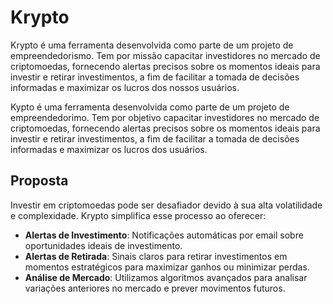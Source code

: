 # Krypto

Krypto é uma ferramenta desenvolvida como parte de um projeto de empreendedorismo.
Tem por missão capacitar investidores no mercado de criptomoedas, fornecendo alertas precisos sobre os momentos ideais para investir e retirar investimentos, a fim de facilitar a tomada de decisões informadas e maximizar os lucros dos nossos usuários.

Kypto é uma ferramenta desenvolvida como parte de um projeto de empreendedorimo. Tem por objetivo capacitar investidores no mercado de criptomoedas, fornecendo alertas precisos sobre os momentos ideais para investir e retirar investimentos, a fim de facilitar a tomada de decisões informadas e maximizar os lucros dos usuários.

## Proposta

Investir em criptomoedas pode ser desafiador devido à sua alta volatilidade e complexidade. Krypto simplifica esse processo ao oferecer:

* **Alertas de Investimento**: Notificações automáticas por email sobre oportunidades ideais de investimento.
* **Alertas de Retirada**: Sinais claros para retirar investimentos em momentos estratégicos para maximizar ganhos ou minimizar perdas.
* **Análise de Mercado**: Utilizamos algoritmos avançados para analisar variações anteriores no mercado e prever movimentos futuros.

